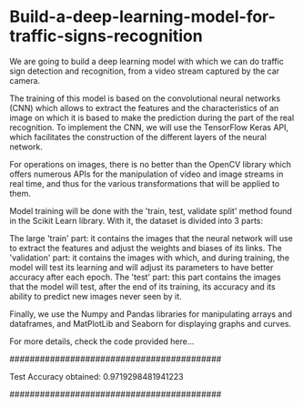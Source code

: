 # Build-a-deep-learning-model-for-traffic-signs-recognition
We are going to build a deep learning model with which we can do traffic sign detection and recognition, from a video stream captured by the car camera.

The training of this model is based on the convolutional neural networks (CNN) which allows to extract the features and the characteristics of an image on which it is based to make the prediction during the part of the real recognition.
To implement the CNN, we will use the TensorFlow Keras API, which facilitates the construction of the different layers of the neural network.

For operations on images, there is no better than the OpenCV library which offers numerous APIs for the manipulation of video and image streams in real time, and thus for the various transformations that will be applied to them.

Model training will be done with the 'train, test, validate split' method found in the Scikit Learn library. With it, the dataset is divided into 3 parts:

The large 'train' part: it contains the images that the neural network will use to extract the features and adjust the weights and biases of its links.
The 'validation' part: it contains the images with which, and during training, the model will test its learning and will adjust its parameters to have better accuracy after each epoch.
The 'test' part: this part contains the images that the model will test, after the end of its training, its accuracy and its ability to predict new images never seen by it.

Finally, we use the Numpy and Pandas libraries for manipulating arrays and dataframes, and MatPlotLib and Seaborn for displaying graphs and curves.



For more details, check the code provided here...


##########################################

Test Accuracy obtained: 0.9719298481941223

##########################################
